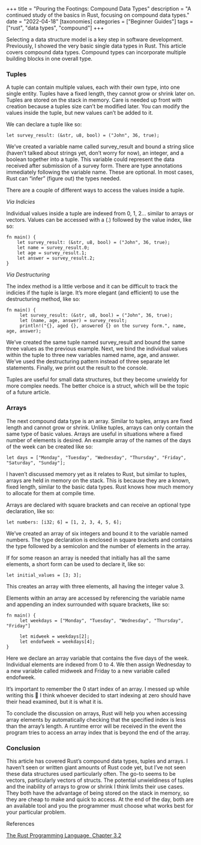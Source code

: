 +++
title = "Pouring the Footings: Compound Data Types"
description = "A continued study of the basics in Rust, focusing on compound data types."
date = "2022-04-18"
[taxonomies]
categories = ["Beginner Guides"]
tags = ["rust", "data types", "compound"]
+++

Selecting a data structure model is a key step in software development. Previously, I showed the very basic single data types in Rust. This article covers compound data types. Compound types can incorporate multiple building blocks in one overall type.

### Tuples

A tuple can contain multiple values, each with their own type, into one single entity. Tuples have a fixed length, they cannot grow or shrink later on. Tuples are stored on the stack in memory. Care is needed up front with creation because a tuples size can’t be modified later. You can modify the values inside the tuple, but new values can’t be added to it.

We can declare a tuple like so:

```
let survey_result: (&str, u8, bool) = ("John", 36, true);
```

We’ve created a variable name called survey_result and bound a string slice (haven’t talked about strings yet, don’t worry for now), an integer, and a boolean together into a tuple. This variable could represent the data received after submission of a survey form. There are type annotations immediately following the variable name. These are optional. In most cases, Rust can “infer” (figure out) the types needed.

There are a couple of different ways to access the values inside a tuple.

_Via Indicies_

Individual values inside a tuple are indexed from 0, 1, 2… similar to arrays or vectors. Values can be accessed with a (.) followed by the value index, like so:

```
fn main() {
    let survey_result: (&str, u8, bool) = ("John", 36, true);
    let name = survey_result.0;
    let age = survey_result.1;
    let answer = survey_result.2;
}
```

_Via Destructuring_

The index method is a little verbose and it can be difficult to track the indicies if the tuple is large. It’s more elegant (and efficient) to use the destructuring method, like so:

```
fn main() {
     let survey_result: (&str, u8, bool) = ("John", 36, true);
     let (name, age, answer) = survey_result;
     println!("{}, aged {}, answered {} on the survey form.", name,    age, answer);
```

We’ve created the same tuple named survey_result and bound the same three values as the previous example. Next, we bind the individual values within the tuple to three new variables named name, age, and answer. We’ve used the destructuring pattern instead of three separate let statements. Finally, we print out the result to the console.

Tuples are useful for small data structures, but they become unwieldy for more complex needs. The better choice is a struct, which will be the topic of a future article.

### Arrays

The next compound data type is an array. Similar to tuples, arrays are fixed length and cannot grow or shrink. Unlike tuples, arrays can only contain the same type of basic values. Arrays are useful in situations where a fixed number of elements is desired. An example array of the names of the days of the week can be created like so:

```
let days = ["Monday", "Tuesday", "Wednesday", "Thursday", "Friday", "Saturday", "Sunday"];
```

I haven’t discussed memory yet as it relates to Rust, but similar to tuples, arrays are held in memory on the stack. This is because they are a known, fixed length, similar to the basic data types. Rust knows how much memory to allocate for them at compile time.

Arrays are declared with square brackets and can receive an optional type declaration, like so:

```
let numbers: [i32; 6] = [1, 2, 3, 4, 5, 6];
```

We’ve created an array of six integers and bound it to the variable named numbers. The type declaration is enclosed in square brackets and contains the type followed by a semicolon and the number of elements in the array.

If for some reason an array is needed that initially has all the same elements, a short form can be used to declare it, like so:

```
let initial_values = [3; 3];
```

This creates an array with three elements, all having the integer value 3.

Elements within an array are accessed by referencing the variable name and appending an index surrounded with square brackets, like so:

```
fn main() {
     let weekdays = ["Monday", "Tuesday", "Wednesday", "Thursday", "Friday"]

     let midweek = weekdays[2];
     let endofweek = weekdays[4];
}
```

Here we declare an array variable that contains the five days of the week. Individual elements are indexed from 0 to 4. We then assign Wednesday to a new variable called midweek and Friday to a new variable called endofweek.

It’s important to remember the 0 start index of an array. I messed up while writing this 🙂 I think whoever decided to start indexing at zero should have their head examined, but it is what it is.

To conclude the discussion on arrays, Rust will help you when accessing array elements by automatically checking that the specified index is less than the array’s length. A runtime error will be received in the event the program tries to access an array index that is beyond the end of the array.

### Conclusion

This article has covered Rust’s compound data types, tuples and arrays. I haven’t seen or written giant amounts of Rust code yet, but I’ve not seen these data structures used particularly often. The go-to seems to be vectors, particularly vectors of structs. The potential unwieldiness of tuples and the inability of arrays to grow or shrink I think limits their use cases. They both have the advantage of being stored on the stack in memory, so they are cheap to make and quick to access. At the end of the day, both are an available tool and you the programmer must choose what works best for your particular problem.

References

[The Rust Programming Language, Chapter 3.2](https://doc.rust-lang.org/book/ch03-02-data-types.html)
